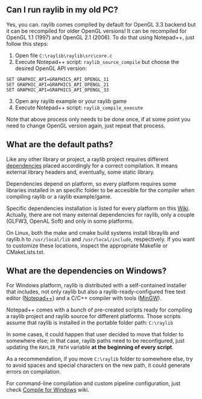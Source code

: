 ## **Can I run raylib in my old PC?**

Yes, you can. raylib comes compiled by default for OpenGL 3.3 backend but it can be recompiled for older OpenGL versions! It can be recompiled for OpenGL 1.1 (1997) and OpenGL 2.1 (2006). To do that using Notepad++, just follow this steps:

1. Open file `C:\raylib\raylib\src\core.c`
2. Execute Notepad++ script: `raylib_source_compile` but choose the desired OpenGL API version: 
```
SET GRAPHIC_API=GRAPHICS_API_OPENGL_11
SET GRAPHIC_API=GRAPHICS_API_OPENGL_21
SET GRAPHIC_API=GRAPHICS_API_OPENGL_33
```
3. Open any raylib example or your raylib game
4. Execute Notepad++ script: `raylib_compile_execute`

Note that above process only needs to be done once, if at some point you need to change OpenGL version again, just repeat that process.

## **What are the default paths?**

Like any other library or project, a raylib project requires different [dependencies](https://github.com/raysan5/raylib/wiki/External-dependencies) placed accordingly for a correct compilation. It means external library headers and, eventually, some static library.

Dependencies depend on platform, so every platform requires some libraries installed in an specific folder to be accesible for the compiler when compiling raylib or a raylib example/game.

Specific dependencies installation is listed for every platform on this [Wiki](https://github.com/raysan5/raylib/wiki). Actually, there are not many external dependencies for raylib, only a couple (GLFW3, OpenAL Soft) and only in some platforms.
  
On Linux, both the make and cmake build systems install libraylib and raylib.h to `/usr/local/lib` and `/usr/local/include`, respectively. If you want to customize these locations, inspect the appropriate Makefile or CMakeLists.txt.

## **What are the dependencies on Windows?**

For Windows platform, raylib is distributed with a self-contained installer that includes, not only raylib but also a raylib-ready-configured free text editor ([Notepad++](https://notepad-plus-plus.org/)) and a C/C++ compiler with tools ([MinGW](http://www.mingw.org/)).

Notepad++ comes with a bunch of pre-created scripts ready for compiling a raylib project and raylib source for different platforms. Those scripts assume that raylib is installed in the portable folder path: `C:\raylib`

In some cases, it could happen that user decided to move that folder to somewhere else; in that case, raylib paths need to be reconfigured, just updating the `RAYLIB_PATH` variable **at the beginning of every script**.

As a recommendation, if you move `C:\raylib` folder to somewhere else, try to avoid spaces and special characters on the new path, it could generate errors on compilation.

For command-line compilation and custom pipeline configuration, just check [Compile for Windows](https://github.com/raysan5/raylib/wiki/Working-on-Windows) wiki.